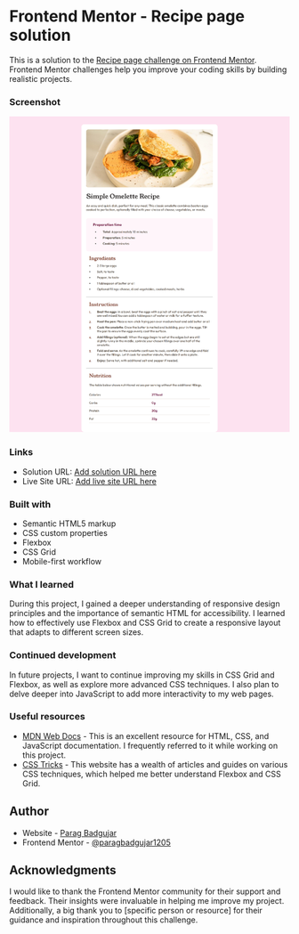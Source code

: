 # Frontend Mentor - Recipe page solution

This is a solution to the [Recipe page challenge on Frontend Mentor](https://www.frontendmentor.io/challenges/recipe-page-KiTsR8QQKm). Frontend Mentor challenges help you improve your coding skills by building realistic projects. 

### Screenshot

![Recipe Page Screenshot](./challange.png)

### Links

- Solution URL: [Add solution URL here](https://github.com/paragbadgujar1205/Recipepagesolution.git)
- Live Site URL: [Add live site URL here](https://your-live-site-url.com)


### Built with

- Semantic HTML5 markup
- CSS custom properties
- Flexbox
- CSS Grid
- Mobile-first workflow

### What I learned

During this project, I gained a deeper understanding of responsive design principles and the importance of semantic HTML for accessibility. I learned how to effectively use Flexbox and CSS Grid to create a responsive layout that adapts to different screen sizes.

### Continued development

In future projects, I want to continue improving my skills in CSS Grid and Flexbox, as well as explore more advanced CSS techniques. I also plan to delve deeper into JavaScript to add more interactivity to my web pages.

### Useful resources

- [MDN Web Docs](https://developer.mozilla.org/en-US/) - This is an excellent resource for HTML, CSS, and JavaScript documentation. I frequently referred to it while working on this project.
- [CSS Tricks](https://css-tricks.com/) - This website has a wealth of articles and guides on various CSS techniques, which helped me better understand Flexbox and CSS Grid.

## Author

- Website - [Parag Badgujar](https://paragbadgujar1205.github.io/portfolio/)
- Frontend Mentor - [@paragbadgujar1205](https://www.frontendmentor.io/profile/paragbadgujar1205)


## Acknowledgments

I would like to thank the Frontend Mentor community for their support and feedback. Their insights were invaluable in helping me improve my project. Additionally, a big thank you to [specific person or resource] for their guidance and inspiration throughout this challenge.


